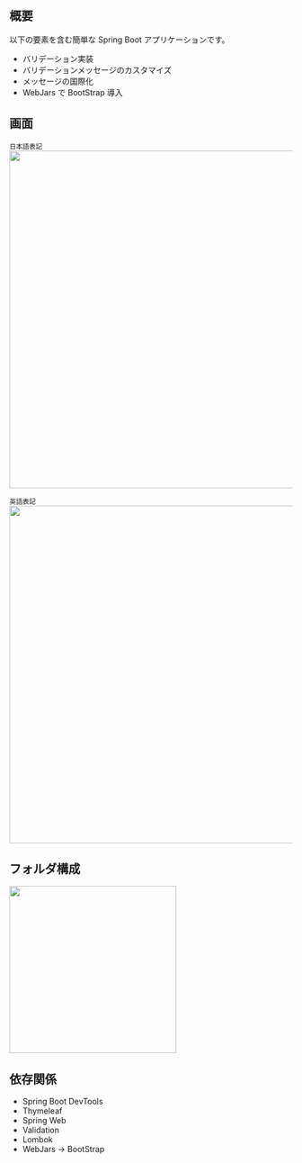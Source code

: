 ## 概要

以下の要素を含む簡単な Spring Boot アプリケーションです。

* バリデーション実装
* バリデーションメッセージのカスタマイズ
* メッセージの国際化
* WebJars で BootStrap 導入

## 画面

<small>日本語表記</small>  
<img width="600" src="https://user-images.githubusercontent.com/59589496/127728786-5fd5189e-e1c7-42ac-907c-5af490fe7541.png">  

<small>英語表記</small>  
<img width="600" src="https://user-images.githubusercontent.com/59589496/127728864-703c11a6-1667-4302-86c8-87e2960a77a7.png">  


## フォルダ構成

<img width="297" src="https://user-images.githubusercontent.com/59589496/127728890-3849a27f-631d-4edc-82ab-34d364895041.png">

## 依存関係

* Spring Boot DevTools
* Thymeleaf
* Spring Web
* Validation
* Lombok
* WebJars -> BootStrap
